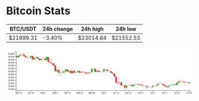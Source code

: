 # Bitcoin Stats

BTC/USDT|24h change|24h high|24h low|
|---|---|---|---|
|$21999.31|-3.40%|$23014.64|$21552.53|

<img src="./chart.svg">
